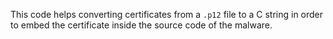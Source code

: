 This code helps converting certificates from a `.p12` file to a C string in order to embed the certificate inside the source code of the malware.